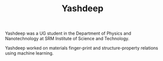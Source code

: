 ﻿---
_build:
  render: always
  list: always

# Display name
title: Yashdeep

# Full name (for SEO)
first_name: Yashdeep
last_name: Podder
join: -2023

# Username (this should match the folder name)
authors:
  - Yashdeep

# Is this the primary user of the site?
superuser: false

# Role/position
role: UG Project

# Organizations/Affiliations
organizations:
  - name: SRM Institute of Science and Technology
    url: 'https://www.srmist.edu.in'

# Short bio (displayed in user profile at end of posts)
bio:

education:
  courses:
    - course: BSc in Physics
      institution: SRMIST, Kattankulathur
      year: 2024

user_groups:
  - Alumni
---

Yashdeep was a UG student in the Department of Physics and Nanotechnology at SRM Institute of Science and Technology.

Yashdeep worked on materials finger-print and structure-property relations using machine learning.
